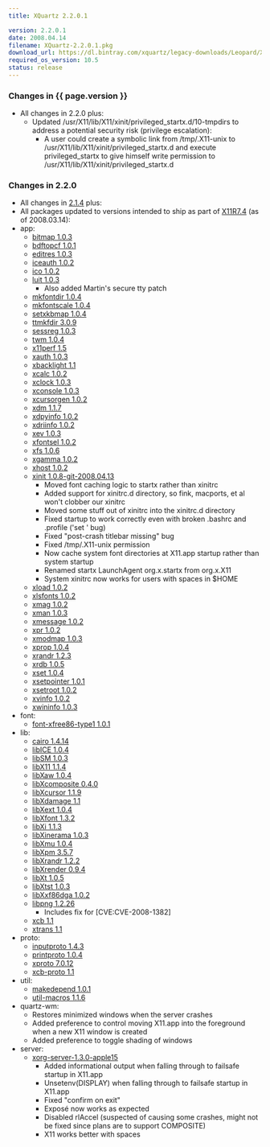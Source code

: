 ```yaml
---
title: XQuartz 2.2.0.1

version: 2.2.0.1
date: 2008.04.14
filename: XQuartz-2.2.0.1.pkg
download_url: https://dl.bintray.com/xquartz/legacy-downloads/Leopard/X11-2.2.0.1.pkg
required_os_version: 10.5
status: release
---
```


### Changes in {{ page.version }} ###
  * All changes in 2.2.0 plus:
    * Updated /usr/X11/lib/X11/xinit/privileged_startx.d/10-tmpdirs to address a potential security risk (privilege escalation):
      * A user could create a symbolic link from /tmp/.X11-unix to /usr/X11/lib/X11/xinit/privileged_startx.d and execute privileged_startx to give himself write permission to /usr/X11/lib/X11/xinit/privileged_startx.d

### Changes in 2.2.0 ###
  * All changes in [2.1.4](XQuartz-2.1.4.html) plus:
  * All packages updated to versions intended to ship as part of [X11R7.4](http://www.x.org/wiki/Releases/7.4) (as of 2008.03.14):
  * app:
    * [bitmap 1.0.3](https://lists.freedesktop.org/archives/xorg-announce/2007-January/000243.html)
    * [bdftopcf 1.0.1](https://lists.freedesktop.org/archives/xorg-announce/2007-April/000298.html)
    * [editres 1.0.3](https://lists.freedesktop.org/archives/xorg-announce/2007-January/000244.html)
    * [iceauth 1.0.2](https://lists.freedesktop.org/archives/xorg-announce/2007-July/000328.html)
    * [ico 1.0.2](https://lists.freedesktop.org/archives/xorg-announce/2007-July/000326.html)
    * [luit 1.0.3](https://lists.freedesktop.org/archives/xorg-announce/2008-January/000446.html)
      * Also added Martin's secure tty patch
    * [mkfontdir 1.0.4](https://lists.freedesktop.org/archives/xorg-announce/2008-March/000466.html)
    * [mkfontscale 1.0.4](https://lists.freedesktop.org/archives/xorg-announce/2008-March/000465.html)
    * [setxkbmap 1.0.4](https://lists.freedesktop.org/archives/xorg-announce/2007-July/000327.html)
    * [ttmkfdir 3.0.9](http://gentoo-portage.com/x11-apps/ttmkfdir)
    * [sessreg 1.0.3](https://lists.freedesktop.org/archives/xorg-announce/2007-August/000352.html)
    * [twm 1.0.4](https://lists.freedesktop.org/archives/xorg-announce/2008-March/000467.html)
    * [x11perf 1.5](https://lists.freedesktop.org/archives/xorg-announce/2008-March/000477.html)
    * [xauth 1.0.3](https://lists.freedesktop.org/archives/xorg-announce/2008-March/000468.html)
    * [xbacklight 1.1](https://lists.freedesktop.org/archives/xorg-announce/2007-June/000310.html)
    * [xcalc 1.0.2](https://lists.freedesktop.org/archives/xorg-announce/2007-August/000359.html)
    * [xclock 1.0.3](https://lists.freedesktop.org/archives/xorg-announce/2007-August/000333.html)
    * [xconsole 1.0.3](https://lists.freedesktop.org/archives/xorg-announce/2007-August/000358.html)
    * [xcursorgen 1.0.2](https://lists.freedesktop.org/archives/xorg-announce/2007-August/000356.html)
    * [xdm 1.1.7](https://lists.freedesktop.org/archives/xorg-announce/2008-March/000478.html)
    * [xdpyinfo 1.0.2](https://lists.freedesktop.org/archives/xorg/2007-March/022676.html)
    * [xdriinfo 1.0.2](https://lists.freedesktop.org/archives/xorg-announce/2007-August/000354.html)
    * [xev 1.0.3](https://lists.freedesktop.org/archives/xorg-announce/2008-March/000479.html)
    * [xfontsel 1.0.2](https://lists.freedesktop.org/archives/xorg-announce/2007-February/000250.html)
    * [xfs 1.0.6](https://lists.freedesktop.org/archives/xorg-announce/2008-March/000459.html)
    * [xgamma 1.0.2](https://lists.freedesktop.org/archives/xorg-announce/2007-August/000335.html)
    * [xhost 1.0.2](https://lists.freedesktop.org/archives/xorg-announce/2007-July/000325.html)
    * [xinit 1.0.8-git-2008.04.13](http://cgit.freedesktop.org/xorg/app/xinit/log/?h=5ef443bb6bff0a03ee00105d9bf95bc3f6f82b11)
      * Moved font caching logic to startx rather than xinitrc
      * Added support for xinitrc.d directory, so fink, macports, et al won't clobber our xinitrc
      * Moved some stuff out of xinitrc into the xinitrc.d directory
      * Fixed startup to work correctly even with broken .bashrc and .profile ('set <blah>' bug)
      * Fixed "post-crash titlebar missing" bug
      * Fixed /tmp/.X11-unix permission
      * Now cache system font directories at X11.app startup rather than system startup
      * Renamed startx LaunchAgent org.x.startx from org.x.X11
      * System xinitrc now works for users with spaces in $HOME
    * [xload 1.0.2](https://lists.freedesktop.org/archives/xorg-announce/2007-March/000279.html)
    * [xlsfonts 1.0.2](https://lists.freedesktop.org/archives/xorg-announce/2007-February/000251.html)
    * [xmag 1.0.2](https://lists.freedesktop.org/archives/xorg-announce/2007-August/000347.html)
    * [xman 1.0.3](https://lists.freedesktop.org/archives/xorg-announce/2007-August/000344.html)
    * [xmessage 1.0.2](https://lists.freedesktop.org/archives/xorg-announce/2007-August/000339.html)
    * [xpr 1.0.2](https://lists.freedesktop.org/archives/xorg-announce/2007-January/000248.html)
    * [xmodmap 1.0.3](https://lists.freedesktop.org/archives/xorg-announce/2007-August/000334.html)
    * [xprop 1.0.4](https://lists.freedesktop.org/archives/xorg-announce/2008-March/000480.html)
    * [xrandr 1.2.3](https://lists.freedesktop.org/archives/xorg-announce/2008-March/000475.html)
    * [xrdb 1.0.5](https://lists.freedesktop.org/archives/xorg-announce/2008-March/000473.html)
    * [xset 1.0.4](https://lists.freedesktop.org/archives/xorg-announce/2008-March/000474.html)
    * [xsetpointer 1.0.1](https://lists.freedesktop.org/archives/xorg-announce/2006-November/000150.html)
    * [xsetroot 1.0.2](https://lists.freedesktop.org/archives/xorg-announce/2007-August/000338.html)
    * [xvinfo 1.0.2](https://lists.freedesktop.org/archives/xorg-announce/2007-August/000349.html)
    * [xwininfo 1.0.3](https://lists.freedesktop.org/archives/xorg-announce/2007-August/000365.html)
  * font:
    * [font-xfree86-type1 1.0.1](https://lists.freedesktop.org/archives/xorg-announce/2008-March/000460.html)
  * lib:
    * [cairo 1.4.14](https://lists.freedesktop.org/archives/cairo-announce/2008-January/000076.html)
    * [libICE 1.0.4](https://lists.freedesktop.org/archives/xorg-announce/2007-August/000355.html)
    * [libSM 1.0.3](https://lists.freedesktop.org/archives/xorg-announce/2007-May/000304.html)
    * [libX11 1.1.4](https://lists.freedesktop.org/archives/xorg-announce/2008-March/000464.html)
    * [libXaw 1.0.4](https://lists.freedesktop.org/archives/xorg-announce/2007-August/000360.html)
    * [libXcomposite 0.4.0](https://lists.freedesktop.org/archives/xorg-announce/2007-July/000320.html)
    * [libXcursor 1.1.9](https://lists.freedesktop.org/archives/xorg-announce/2007-August/000364.html)
    * [libXdamage 1.1](https://lists.freedesktop.org/archives/xorg-announce/2007-January/000237.html)
    * [libXext 1.0.4](https://lists.freedesktop.org/archives/xorg-announce/2008-February/000452.html)
    * [libXfont 1.3.2](https://lists.freedesktop.org/archives/xorg-announce/2008-March/000455.html)
    * [libXi 1.1.3](https://lists.freedesktop.org/archives/xorg-announce/2007-September/000384.html)
    * [libXinerama 1.0.3](https://lists.freedesktop.org/archives/xorg-announce/2008-March/000463.html)
    * [libXmu 1.0.4](https://lists.freedesktop.org/archives/xorg-announce/2008-January/000440.html)
    * [libXpm 3.5.7](https://lists.freedesktop.org/archives/xorg-announce/2007-August/000362.html)
    * [libXrandr 1.2.2](https://lists.freedesktop.org/archives/xorg-announce/2007-September/000379.html)
    * [libXrender 0.9.4](https://lists.freedesktop.org/archives/xorg-announce/2007-September/000386.html)
    * [libXt 1.0.5](https://lists.freedesktop.org/archives/xorg-announce/2007-January/000247.html)
    * [libXtst 1.0.3](https://lists.freedesktop.org/archives/xorg-announce/2007-August/000353.html)
    * [libXxf86dga 1.0.2](https://lists.freedesktop.org/archives/xorg-announce/2007-September/000382.html)
    * [libpng 1.2.26](http://www.libpng.org)
      * Includes fix for [CVE:CVE-2008-1382]
    * [xcb 1.1](https://lists.freedesktop.org/archives/xorg-announce/2007-November/000422.html)
    * [xtrans 1.1](https://lists.freedesktop.org/archives/xorg-announce/2008-March/000454.html)
  * proto:
    * [inputproto 1.4.3](https://lists.freedesktop.org/archives/xorg-announce/2008-March/000456.html)
    * [printproto 1.0.4](https://lists.freedesktop.org/archives/xorg-announce/2008-March/000471.html)
    * [xproto 7.0.12](https://lists.freedesktop.org/archives/xorg-announce/2008-March/000457.html)
    * [xcb-proto 1.1](https://lists.freedesktop.org/archives/xorg-announce/2007-November/000422.html)
  * util:
    * [makedepend 1.0.1](https://lists.freedesktop.org/archives/xorg-announce/2007-March/000277.html)
    * [util-macros 1.1.6](https://lists.freedesktop.org/archives/xorg-announce/2008-March/000453.html)
  * quartz-wm:
    * Restores minimized windows when the server crashes
    * Added preference to control moving X11.app into the foreground when a new X11 window is created
    * Added preference to toggle shading of windows
  * server:
    * [xorg-server-1.3.0-apple15](https://github.com/XQuartz/xorg-server/commits/68bb258fcaa59479f39eafab9c4b2bed37a553de)
      * Added informational output when falling through to failsafe startup in X11.app
      * Unsetenv(DISPLAY) when falling through to failsafe startup in X11.app
      * Fixed "confirm on exit"
      * Exposé now works as expected
      * Disabled rlAccel (suspected of causing some crashes, might not be fixed since plans are to support COMPOSITE)
      * X11 works better with spaces

